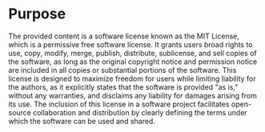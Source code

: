 # Purpose
The provided content is a software license known as the MIT License, which is a permissive free software license. It grants users broad rights to use, copy, modify, merge, publish, distribute, sublicense, and sell copies of the software, as long as the original copyright notice and permission notice are included in all copies or substantial portions of the software. This license is designed to maximize freedom for users while limiting liability for the authors, as it explicitly states that the software is provided "as is," without any warranties, and disclaims any liability for damages arising from its use. The inclusion of this license in a software project facilitates open-source collaboration and distribution by clearly defining the terms under which the software can be used and shared.
